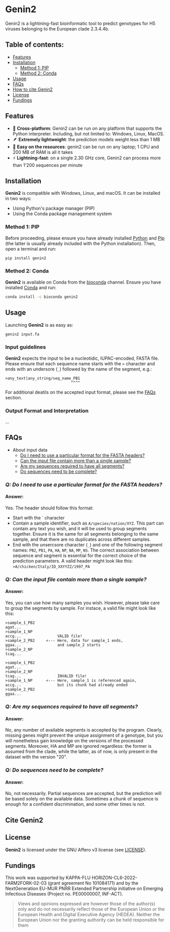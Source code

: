 # Genin2

Genin2 is a lightining-fast bioinformatic tool to predict genotypes for H5 viruses belonging to the European clade 2.3.4.4b.

## Table of contents:

- [Features](#features)
- [Installation](#installation)
    - [Method 1: PIP](#method-1-pip)
    - [Method 2: Conda](#method-2-conda)
- [Usage](#usage)
- [FAQs](#faqs)
- [How to cite Genin2](#cite-genin2)
- [License](#license)
- [Fundings](#fundings)

## Features

- 🐧 **Cross-platform**: Genin2 can be run on any platform that supports the Python interpreter. Including, but not limited to: Windows, Linux, MacOS.
- 🪶 **Extremely lightweight**: the prediction models weight less than 1 MB
- 🌸 **Easy on the resources**: genin2 can be run on any laptop; 1 CPU and 200 MB of RAM is all it takes
- ⚡ **Lightning-fast**: on a single 2.30 GHz core, Genin2 can process more than 1'200 sequences per minute

## Installation

**Genin2** is compatible with Windows, Linux, and macOS. It can be installed in two ways:
- Using Python's package manager (PIP)
- Using the Conda package management system

### Method 1: PIP

Before proceeding, please ensure you have already installed [Python](https://www.python.org/downloads/) and [Pip](https://pypi.org/project/pip/) (the latter is usually already included with the Python installation). Then, open a terminal and run:

```sh
pip install genin2
```

### Method 2: Conda

**Genin2** is available on Conda from the [bioconda](https://bioconda.github.io/genin2) channel. Ensure you have installed [Conda](https://conda.io/projects/conda/en/latest/user-guide/install/index.html) and run:

```sh
conda install -c bioconda genin2
```

## Usage

Launching **Genin2** is as easy as:

```sh
genin2 input.fa
```

### Input guidelines

**Genin2** expects the input to be a nucleotidic, IUPAC-encoded, FASTA file. Please ensure that each sequence name starts with the `>` character and ends with an undersore (`_`) followed by the name of the segment, e.g.:
```
>any_text|any_string/seq_name_PB1
                             ^^^^
```
For additional deatils on the accepted input format, please see the [FAQs](#faqs) section.

### Output Format and Interpretation

...

## FAQs

- About input data
  - [Do I need to use a particular format for the FASTA headers?](#q-do-i-need-to-use-a-particular-format-for-the-fasta-headers)
  - [Can the input file contain more than a single sample?](#q-can-the-input-file-contain-more-than-a-single-sample)
  - [Are my sequences required to have all segments?](#q-are-my-sequences-required-to-have-all-segments)
  - [Do sequences need to be complete?](#q-do-sequences-need-to-be-complete)


### *Q: Do I need to use a particular format for the FASTA headers?*
#### Answer:

Yes. The header should follow this format:
- Start with the ` character
- Contain a sample identifier, such as `A/species/nation/XYZ`. This part can contain any text you wish, and it will be used to group segments together. Ensure it is the same for all segments belonging to the same sample, and that there are no duplicates across different samples.
- End with the unsercsore character (`_`) and one of the following segment names: `PB2`, `PB1`, `PA`, `HA`, `NP`, `NA`, `MP`, `NS`. The correct association between sequence and segment is essential for the correct choice of the prediction parameters.
A valid header might look like this: `>A/chicken/Italy/ID_XXYYZZ/1997_PA`


### *Q: Can the input file contain more than a single sample?*
#### Answer:
  
Yes, you can use how many samples you wish. However, please take care to group the segments by sample. For instace, a valid file might look like this:

```
>sample_1_PB2
agat...
>sample_1_NP
accg...                VALID file!
>sample_2_PB2     <--- Here, data for sample_1 ends,
ggaa...                and sample_2 starts
>sample_2_NP
tcag...
```

```
>sample_1_PB2
agat...
>sample_2_NP
tcag...                INVALID file!
>sample_1_NP      <--- Here, sample_1 is referenced again,
accg...                but its chunk had already ended
>sample_2_PB2
ggaa...
```

### *Q: Are my sequences required to have all segments?*
#### Answer:

No, any number of available segments is accepted by the program. Clearly, missing genes might prevent the unique assignment of a genotype, but you will nonetheless gain knowledge on the versions of the processed segments. Moreover, HA and MP are ignored regardless: the former is assumed from the clade, while the latter, as of now, is only present in the dataset with the version "20".

### *Q: Do sequences need to be complete?*
#### Answer:

No, not necessarily. Partial sequences are accepted, but the prediction will be based solely on the available data. Sometimes a chunk of sequence is enough for a confident discrimination, and some other times is not.

## Cite Genin2

## License

**Genin2** is licensed under the GNU Affero v3 license (see [LICENSE](LICENSE)).


## Fundings

This work was supported by KAPPA-FLU HORIZON-CL6-2022-FARM2FORK-02-03 (grant agreement No 101084171) and by the NextGeneration EU-MUR PNRR Extended Partnership initiative on Emerging Infectious Diseases (Project no. PE00000007, INF-ACT).

>Views and opinions expressed are however those of the author(s) only and do not necessarily reflect those of the European Union or the European Health and Digital Executive Agency (HEDEA). 
>Neither the European Union nor the granting authority can be held responsible for them
